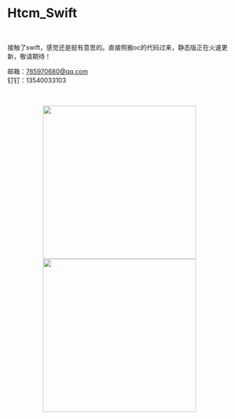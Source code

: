 # Htcm_Swift

<br>

<span>接触了swift，感觉还是挺有意思的。直接照搬oc的代码过来，静态版正在火速更新，敬请期待！</span></br>


<span>邮箱：765970680@qq.com  <br>
      钉钉：13540033103 <br><br><br>


<div align=center> 
  <img src= "https://raw.githubusercontent.com/Soldoros/SSChat/master/datu/1.PNG" width="345"> 
  <img src= "https://raw.githubusercontent.com/Soldoros/SSChat/master/datu/4.PNG" width="345">
</div>


